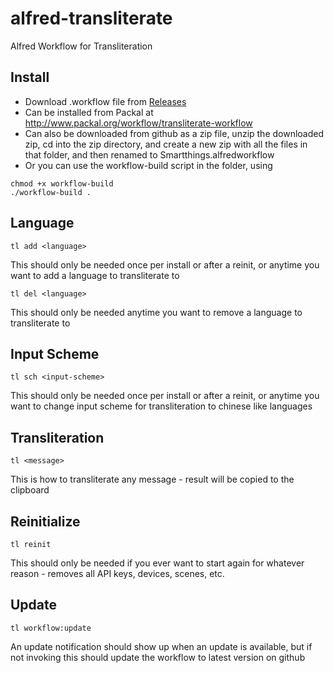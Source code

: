 # alfred-transliterate
Alfred  Workflow for Transliteration

## Install
* Download .workflow file from [Releases](https://github.com/schwark/alfred-transliterate/releases)
* Can be installed from Packal at http://www.packal.org/workflow/transliterate-workflow
* Can also be downloaded from github as a zip file, unzip the downloaded zip, cd into the zip directory, and create a new zip with all the files in that folder, and then renamed to Smartthings.alfredworkflow
* Or you can use the workflow-build script in the folder, using
```
chmod +x workflow-build
./workflow-build . 
```

## Language

```
tl add <language>
```
This should only be needed once per install or after a reinit, or anytime you want to add a language to transliterate to

```
tl del <language>
```
This should only be needed anytime you want to remove a language to transliterate to

## Input Scheme

```
tl sch <input-scheme>
```
This should only be needed once per install or after a reinit, or anytime you want to change input scheme for transliteration to chinese like languages


## Transliteration

```
tl <message>
```
This is how to transliterate any message - result will be copied to the clipboard


## Reinitialize

```
tl reinit
```
This should only be needed if you ever want to start again for whatever reason - removes all API keys, devices, scenes, etc.

## Update

```
tl workflow:update
```
An update notification should show up when an update is available, but if not invoking this should update the workflow to latest version on github
